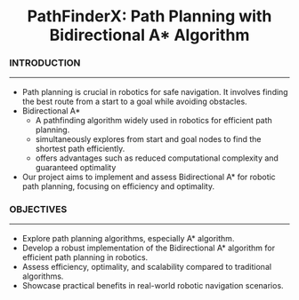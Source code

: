 <h1 align="center">PathFinderX: Path Planning with Bidirectional A* Algorithm</h1>

### INTRODUCTION<hr>
- Path planning is crucial in robotics for safe navigation. It involves finding the best route from a start to a goal while avoiding obstacles.
- Bidirectional A*
  - A pathfinding algorithm widely used in robotics for efficient path planning.
  - simultaneously explores from start and goal nodes to find the shortest path efficiently.
  - offers advantages such as reduced computational complexity and guaranteed optimality
- Our project aims to implement and assess Bidirectional A* for robotic path planning, focusing on efficiency and optimality.



### OBJECTIVES<hr>
- Explore path planning algorithms, especially A* algorithm.
- Develop a robust implementation of the Bidirectional A* algorithm for efficient path planning in robotics.
- Assess efficiency, optimality, and scalability compared to traditional algorithms.
- Showcase practical benefits in real-world robotic navigation scenarios.

